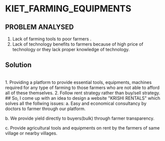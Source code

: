 # KIET_FARMING_EQUIPMENTS

## PROBLEM ANALYSED
1. Lack of farming tools to poor farmers .
2. Lack of technology benefits to farmers because of high price of technology or they lack proper  knowledge of technology.

## Solution
<BR />
 1. Providing a platform to provide essential tools, equipments,  machines required for any type of farming to those farmers who are not able to afford all of these themselves.
 2. Follow rent strategy rather than buy/sell strategy.
 ## So, I come up with an idea to design a website "KRISHI RENTALS" which solves all the follwing issues:
 a. Easy and economical consultancy by doctors   to farmer through our platform.

 b. We provide yield directly to  buyers(bulk)  through farmer transparency. 

 c. Provide agricultural tools and equipments on rent by the farmers  of same village or nearby villages.
